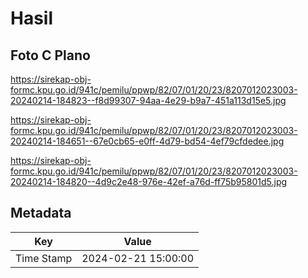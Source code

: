 # Hasil

## Foto C Plano

https://sirekap-obj-formc.kpu.go.id/941c/pemilu/ppwp/82/07/01/20/23/8207012023003-20240214-184823--f8d99307-94aa-4e29-b9a7-451a113d15e5.jpg

https://sirekap-obj-formc.kpu.go.id/941c/pemilu/ppwp/82/07/01/20/23/8207012023003-20240214-184651--67e0cb65-e0ff-4d79-bd54-4ef79cfdedee.jpg

https://sirekap-obj-formc.kpu.go.id/941c/pemilu/ppwp/82/07/01/20/23/8207012023003-20240214-184820--4d9c2e48-976e-42ef-a76d-ff75b95801d5.jpg


## Metadata

| Key        | Value               |
| ---------- | ------------------- |
| Time Stamp | 2024-02-21 15:00:00 |




